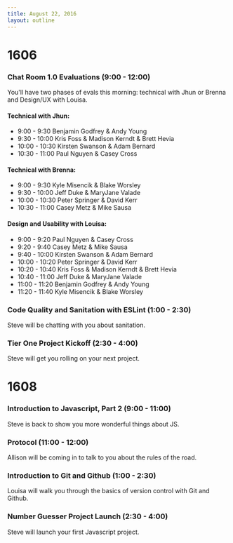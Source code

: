 ```yaml
---
title: August 22, 2016
layout: outline
---
```


# 1606

### Chat Room 1.0 Evaluations (9:00 - 12:00)

You'll have two phases of evals this morning: technical with Jhun or Brenna and Design/UX with Louisa.

#### Technical with Jhun:

* 9:00 - 9:30 Benjamin Godfrey & Andy Young
* 9:30 - 10:00 Kris Foss & Madison Kerndt & Brett Hevia
* 10:00 - 10:30 Kirsten Swanson & Adam Bernard
* 10:30 - 11:00 Paul Nguyen & Casey Cross

#### Technical with Brenna:

* 9:00 - 9:30 Kyle Misencik & Blake Worsley
* 9:30 - 10:00 Jeff Duke & MaryJane Valade
* 10:00 - 10:30 Peter Springer & David Kerr
* 10:30 - 11:00 Casey Metz & Mike Sausa

#### Design and Usability with Louisa:

* 9:00 - 9:20 Paul Nguyen & Casey Cross
* 9:20 - 9:40 Casey Metz & Mike Sausa
* 9:40 - 10:00 Kirsten Swanson & Adam Bernard
* 10:00 - 10:20 Peter Springer & David Kerr
* 10:20 - 10:40 Kris Foss & Madison Kerndt & Brett Hevia
* 10:40 - 11:00 Jeff Duke & MaryJane Valade
* 11:00 - 11:20 Benjamin Godfrey & Andy Young
* 11:20 - 11:40 Kyle Misencik & Blake Worsley

### Code Quality and Sanitation with ESLint (1:00 - 2:30)

Steve will be chatting with you about sanitation.

### Tier One Project Kickoff (2:30 - 4:00)

Steve will get you rolling on your next project.

# 1608

### Introduction to Javascript, Part 2 (9:00 - 11:00)

Steve is back to show you more wonderful things about JS.

### Protocol (11:00 - 12:00)

Allison will be coming in to talk to you about the rules of the road.

### Introduction to Git and Github (1:00 - 2:30)

Louisa will walk you through the basics of version control with Git and Github.

### Number Guesser Project Launch (2:30 - 4:00)

Steve will launch your first Javascript project.
